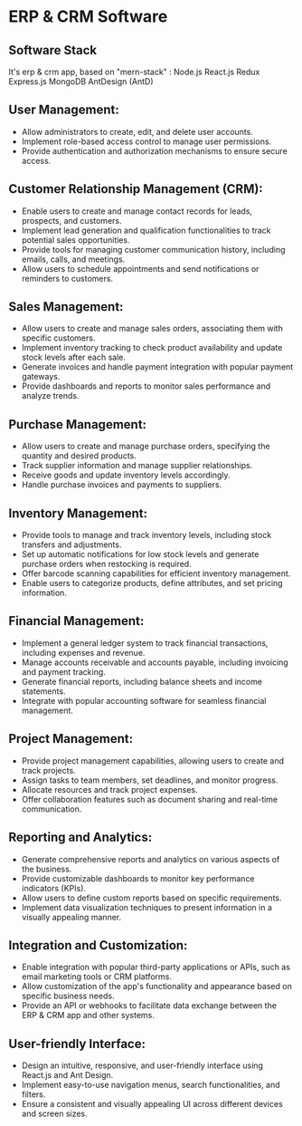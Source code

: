 # ERP & CRM Software

## Software Stack

It's erp & crm app, based on "mern-stack" : Node.js React.js Redux Express.js MongoDB AntDesign (AntD)

## User Management:

- Allow administrators to create, edit, and delete user accounts.
- Implement role-based access control to manage user permissions.
- Provide authentication and authorization mechanisms to ensure secure access.

## Customer Relationship Management (CRM):

- Enable users to create and manage contact records for leads, prospects, and customers.
- Implement lead generation and qualification functionalities to track potential sales opportunities.
- Provide tools for managing customer communication history, including emails, calls, and meetings.
- Allow users to schedule appointments and send notifications or reminders to customers.

## Sales Management:

- Allow users to create and manage sales orders, associating them with specific customers.
- Implement inventory tracking to check product availability and update stock levels after each sale.
- Generate invoices and handle payment integration with popular payment gateways.
- Provide dashboards and reports to monitor sales performance and analyze trends.

## Purchase Management:

- Allow users to create and manage purchase orders, specifying the quantity and desired products.
- Track supplier information and manage supplier relationships.
- Receive goods and update inventory levels accordingly.
- Handle purchase invoices and payments to suppliers.

## Inventory Management:

- Provide tools to manage and track inventory levels, including stock transfers and adjustments.
- Set up automatic notifications for low stock levels and generate purchase orders when restocking is required.
- Offer barcode scanning capabilities for efficient inventory management.
- Enable users to categorize products, define attributes, and set pricing information.

## Financial Management:

- Implement a general ledger system to track financial transactions, including expenses and revenue.
- Manage accounts receivable and accounts payable, including invoicing and payment tracking.
- Generate financial reports, including balance sheets and income statements.
- Integrate with popular accounting software for seamless financial management.

## Project Management:

- Provide project management capabilities, allowing users to create and track projects.
- Assign tasks to team members, set deadlines, and monitor progress.
- Allocate resources and track project expenses.
- Offer collaboration features such as document sharing and real-time communication.

## Reporting and Analytics:

- Generate comprehensive reports and analytics on various aspects of the business.
- Provide customizable dashboards to monitor key performance indicators (KPIs).
- Allow users to define custom reports based on specific requirements.
- Implement data visualization techniques to present information in a visually appealing manner.

## Integration and Customization:

- Enable integration with popular third-party applications or APIs, such as email marketing tools or CRM platforms.
- Allow customization of the app's functionality and appearance based on specific business needs.
- Provide an API or webhooks to facilitate data exchange between the ERP & CRM app and other systems.

## User-friendly Interface:

- Design an intuitive, responsive, and user-friendly interface using React.js and Ant Design.
- Implement easy-to-use navigation menus, search functionalities, and filters.
- Ensure a consistent and visually appealing UI across different devices and screen sizes.
